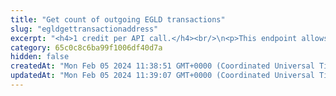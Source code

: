 ```yaml
---
title: "Get count of outgoing EGLD transactions"
slug: "egldgettransactionaddress"
excerpt: "<h4>1 credit per API call.</h4><br/>\n<p>This endpoint allows one to retrieve the latest 20 transactions sent from an address.</p>"
category: 65c0c8c6ba99f1006df40d7a
hidden: false
createdAt: "Mon Feb 05 2024 11:38:51 GMT+0000 (Coordinated Universal Time)"
updatedAt: "Mon Feb 05 2024 11:39:07 GMT+0000 (Coordinated Universal Time)"
---
```

